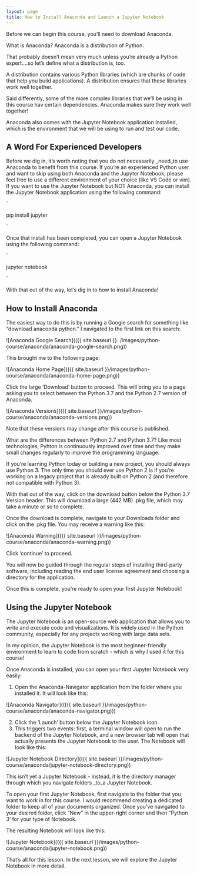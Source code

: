 ```yaml
---
layout: page
title: How to Install Anaconda and Launch a Jupyter Notebook
---
```


Before we can begin this course, you’ll need to download Anaconda.

What is Anaconda? Anaconda is a distribution of Python.

That probably doesn’t mean very much unless you’re already a Python expert....so let’s define what a distribution is, too.

A distribution contains various Python libraries (which are chunks of code that help you build applications). A distribution ensures that these libraries work well together. 

Said differently, some of the more complex libraries that we’ll be using in this course hav certain dependencies. Anaconda makes sure they work well together!

Anaconda also comes with the Jupyter Notebook application installed, which is the environment that we will be using to run and test our code. 


## A Word For Experienced Developers

Before we dig in, it’s worth noting that you do not necessarily _need_to use Anaconda to benefit from this course. If you’re an experienced Python user and want to skip using both Anaconda and the Jupyter Notebook, please feel free to use a different environment of your choice (like VS Code or vim). If you want to use the Jupyter Notebook but NOT Anaconda, you can install the Jupyter Notebook application using the following command:

`

pip install jupyter

`

Once that install has been completed, you can open a Jupyter Notebook using the following command:

`

jupyter notebook

`

With that out of the way, let’s dig in to how to install Anaconda!


## How to Install Anaconda

The easiest way to do this is by running a Google search for something like “download anaconda python.” I navigated to the first link on this search: 

![Anaconda Google Search](({{ site.baseurl }}../images/python-course/anaconda/anaconda-google-search.png))

This brought me to the following page:

![Anaconda Home Page](({{ site.baseurl }}/images/python-course/anaconda/anaconda-home-page.png))

Click the large ‘Download’ button to proceed. This will bring you to a page asking you to select between the Python 3.7 and the Python 2.7 version of Anaconda.

![Anaconda Versions](({{ site.baseurl }}/images/python-course/anaconda/anaconda-versions.png))

Note that these versions may change after this course is published.

What are the differences between Python 2.7 and Python 3.7? Like most technologies, Pyhton is continuously improved over time and they make small changes regularly to improve the programming language. 

If you’re learning Python today or building a new project, you should always use Python 3. The only time you should ever use Python 2 is if you’re working on a legacy project that is already built on Python 2 (and therefore not compatible with Python 3).

With that out of the way, click on the download button below the Python 3.7 Version header. This will download a large (442 MB) .pkg file, which may take a minute or so to complete.

Once the download is complete, navigate to your Downloads folder and click on the .pkg file. You may receive a warning like this:

![Anaconda Warning](({{ site.baseurl }}/images/python-course/anaconda/anaconda-warning.png))

Click ‘continue’ to proceed.

You will now be guided through the regular steps of installing third-party software, including reading the end user license agreement and choosing a directory for the application.

Once this is complete, you’re ready to open your first Jupyter Notebook!


## Using the Jupyter Notebook

The Jupyter Notebook is an open-source web application that allows you to write and execute code and visualizations. It is widely used in the Python community, especially for any projects working with large data sets.

In my opinion, the Jupyter Notebook is the most beginner-friendly environment to learn to code from scratch - which is why I used it for this course!

Once Anaconda is installed, you can open your first Jupyter Notebook very easily:



1. Open the Anaconda-Navigator application from the folder where you installed it. It will look like this:

![Anaconda Navigator]((({{ site.baseurl }}/images/python-course/anaconda/anaconda-navigator.png)))



2. Click the ‘Launch’ button below the Jupyter Notebook icon.
3. This triggers two events: first, a terminal window will open to run the backend of the Jupyter Notebook, and a new browser tab will open that actually presents the Jupyter Notebook to the user. The Notebook will look like this:

![Jupyter Notebook Directory](({{ site.baseurl }}/images/python-course/anaconda/jupyter-notebook-directory.png))

This isn’t yet a Jupyter Notebook - instead, it is the directory manager through which you navigate folders _to_a Jupyter Notebook.

To open your first Jupyter Notebook, first navigate to the folder that you want to work in for this course. I would recommend creating a dedicated folder to keep all of your documents organized. Once you’ve navigated to your desired folder, click “New” in the upper-right corner and then “Python 3’ for your type of Notebook.

The resulting Notebook will look like this:

 ![Jupyter Notebook](({{ site.baseurl }}/images/python-course/anaconda/jupyter-notebook.png))

That’s all for this lesson. In the next lesson, we will explore the Jupyter Notebook in more detail.
